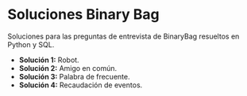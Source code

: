 # Soluciones Binary Bag

Soluciones para las preguntas de entrevista de BinaryBag resueltos en Python y SQL.

* **Solución 1:**  Robot.
* **Solución 2:**  Amigo en común.
* **Solución 3:**  Palabra de frecuente.
* **Solución 4:**  Recaudación de eventos.

